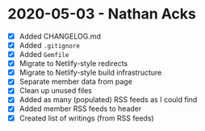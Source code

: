 # 2020-05-03 - Nathan Acks

- [X] Added CHANGELOG.md
- [X] Added `.gitignore`
- [X] Added `Gemfile`
- [X] Migrate to Netlify-style redirects
- [X] Migrate to Netlify-style build infrastructure
- [X] Separate member data from page
- [X] Clean up unused files
- [X] Added as many (populated) RSS feeds as I could find
- [X] Added member RSS feeds to header
- [X] Created list of writings (from RSS feeds)
